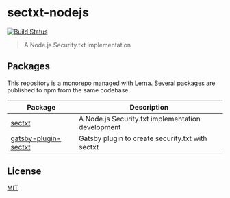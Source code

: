 # sectxt-nodejs
[![Build Status](https://github.com/hupe1980/sectxt-nodejs/workflows/ci/badge.svg)](https://github.com/hupe1980/sectxt-nodejs/workflows/ci/badge.svg)
> A Node.js Security.txt implementation

## Packages
This repository is a monorepo managed with [Lerna](https://github.com/lerna/lerna). [Several packages](/packages) are published to npm from the same codebase.

| Package                                                  | Description                                                          |
| -------------------------------------------------------- | -------------------------------------------------------------------- |
| [sectxt](/packages/sectxt)         | A Node.js Security.txt implementation development                                     |
| [gatsby-plugin-sectxt](/packages/gatsby-plugin-sectxt) | Gatsby plugin to create security.txt with sectxt


## License
[MIT](LICENSE)
